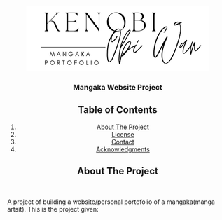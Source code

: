 <div align="center">
    <img src="gallery/log.png" alt="Logo">


  <h3 align="center">Mangaka Website Project</h3>

## Table of Contents

  <ol>
  <li><a href="#about-the-project">About The Project</a></li>
    <li><a href="#license">License</a></li>
    <li><a href="#contact">Contact</a></li>
    <li><a href="#acknowledgments">Acknowledgments</a></li>
  </ol>
  
  ## About The Project

<br>
<p align = 'left'> A project of building a website/personal portofolio of a mangaka(manga artsit).
This is the project given:
